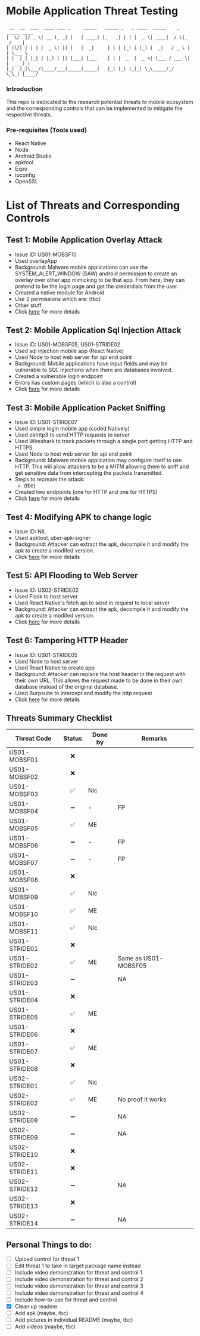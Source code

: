 # Mobile Application Threat Testing

```
 __  __  ___  ____ ___ _     _____   _____ _   _ ____  _____    _  _____ ____
|  \/  |/ _ \| __ )_ _| |   | ____| |_   _| | | |  _ \| ____|  / \|_   _/ ___|
| |\/| | | | |  _ \| || |   |  _|     | | | |_| | |_) |  _|   / _ \ | | \___ \
| |  | | |_| | |_) | || |___| |___    | | |  _  |  _ <| |___ / ___ \| |  ___) |
|_|  |_|\___/|____/___|_____|_____|   |_| |_| |_|_| \_\_____/_/   \_\_| |____/

```

### Introduction

This repo is dedicated to the research potential threats to mobile ecosystem and the corresponding controls that can be implemented to mitigate the respective threats.

### Pre-requisites (Tools used)

-   React Native
-   Node
-   Android Studio
-   apktool
-   Expo
-   ipconfig
-   OpenSSL

# List of Threats and Corresponding Controls

## Test 1: Mobile Application Overlay Attack

-   Issue ID: US01-MOBSF10
-   Used overlayApp
-   Background: Malware mobile applications can use the SYSTEM_ALERT_WINDOW (SAW) android permission to create an overlay over other app mimicking to be that app. From here, they can pretend to be the login page and get the credentials from the user.
-   Created a native module for Android
-   Use 2 permissions which are: (tbc)
-   Other stuff
-   Click [here](overlayApp/README.md) for more details

## Test 2: Mobile Application Sql Injection Attack

-   Issue ID: US01-MOBSF05, US01-STRIDE02
-   Used sql injection mobile app (React Native)
-   Used Node to host web server for api end point
-   Background: Mobile applications have input fields and may be vulnerable to SQL injections when there are databases involved.
-   Created a vulnerable login endpoint
-   Errors has custom pages (which is also a control)
-   Click [here](sqlInjectionUpdated/README.md) for more details

## Test 3: Mobile Application Packet Sniffing

-   Issue ID: US01-STRIDE07
-   Used simple login mobile app (coded Natively)
-   Used okhttp3 to send HTTP requests to server
-   Used Wireshark to track packets through a single port getting HTTP and HTTPS
-   Used Node to host web server for api end point
-   Background: Malware mobile application may configure itself to use HTTP. This will allow attackers to be a MITM allowing them to sniff and get sensitive data from intercepting the packets transmitted.
-   Steps to recreate the attack:
    -   (tbe)
-   Created two endpoints (one for HTTP and one for HTTPS)
-   Click [here](packetSniff/README.md) for more details

## Test 4: Modifying APK to change logic

-   Issue ID: NIL
-   Used apktool, uber-apk-signer
-   Background: Attacker can extract the apk, decompile it and modify the apk to create a modifed version.
-   Click [here](modifiedAPK/README.md) for more details

## Test 5: API Flooding to Web Server

-   Issue ID: US02-STRIDE02
-   Used Flask to host server
-   Used React Native's fetch api to send in request to local server
-   Background: Attacker can extract the apk, decompile it and modify the apk to create a modifed version.
-   Click [here](apiFlooding/README.md) for more details

## Test 6: Tampering HTTP Header

-   Issue ID: US01-STRIDE05
-   Used Node to host server
-   Used React Native to create app
-   Background: Attacker can replace the host header in the request with their own URL. This allows the request made to be done in their own database instead of the original database.
-   Used Burpsuite to intercept and modify the http request
-   Click [here](tamperingHttpHeader/README.md) for more details

## Threats Summary Checklist

| Threat Code   |       Status       | Done by | Remarks              |
| ------------- | :----------------: | ------- | -------------------- |
| US01-MOBSF01  |        :x:         |         |                      |
| US01-MOBSF02  |        :x:         |         |                      |
| US01-MOBSF03  | :white_check_mark: | Nic     |                      |
| US01-MOBSF04  | :heavy_minus_sign: | -       | FP                   |
| US01-MOBSF05  | :white_check_mark: | ME      |                      |
| US01-MOBSF06  | :heavy_minus_sign: | -       | FP                   |
| US01-MOBSF07  | :heavy_minus_sign: | -       | FP                   |
| US01-MOBSF08  |        :x:         |         |                      |
| US01-MOBSF09  | :white_check_mark: | Nic     |                      |
| US01-MOBSF10  | :white_check_mark: | ME      |                      |
| US01-MOBSF11  | :white_check_mark: | Nic     |                      |
| US01-STRIDE01 |        :x:         |         |                      |
| US01-STRIDE02 | :white_check_mark: | ME      | Same as US01-MOBSF05 |
| US01-STRIDE03 | :heavy_minus_sign: |         | NA                   |
| US01-STRIDE04 |        :x:         |         |                      |
| US01-STRIDE05 | :white_check_mark: | ME      |                      |
| US01-STRIDE06 |        :x:         |         |                      |
| US01-STRIDE07 | :white_check_mark: | ME      |                      |
| US01-STRIDE08 |        :x:         |         |                      |
| US02-STRIDE01 | :white_check_mark: | Nic     |                      |
| US02-STRIDE02 | :white_check_mark: | ME      | No proof it works    |
| US02-STRIDE08 | :heavy_minus_sign: |         | NA                   |
| US02-STRIDE09 | :heavy_minus_sign: |         | NA                   |
| US02-STRIDE10 |        :x:         |         |                      |
| US02-STRIDE11 |        :x:         |         |                      |
| US02-STRIDE12 | :heavy_minus_sign: |         | NA                   |
| US02-STRIDE13 |        :x:         |         |                      |
| US02-STRIDE14 | :heavy_minus_sign: |         | NA                   |

## Personal Things to do:

-   [ ] Upload control for threat 1
-   [ ] Edit threat 1 to take in target package name instead
-   [ ] Include video demonstration for threat and control 1
-   [ ] Include video demonstration for threat and control 2
-   [ ] Include video demonstration for threat and control 3
-   [ ] Include video demonstration for threat and control 4
-   [ ] Include how-to-use for threat and control
-   [x] Clean up readme
-   [ ] Add apk (maybe, tbc)
-   [ ] Add pictures in individual README (maybe, tbc)
-   [ ] Add videos (maybe, tbc)
